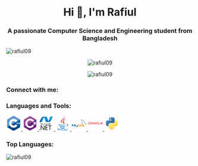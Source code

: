 <!DOCTYPE html>
<html>

<head>
  <title>Rafiul's Profile</title>
</head>

<body>

  <h1 align="center">Hi 👋, I'm Rafiul</h1>
  <h3 align="center">A passionate Computer Science and Engineering student from Bangladesh</h3>

  <p align="left"> <img src="https://komarev.com/ghpvc/?username=rafiul09&label=Profile%20views&color=0e75b6&style=flat"
      alt="rafiul09" /> </p>

  <p align="center">
    <img src="https://github-readme-stats.vercel.app/api?username=rafiul09&show_icons=true&locale=en"
      alt="rafiul09" />
  </p>

  <p align="center">
    <img src="https://github-readme-streak-stats.herokuapp.com/?user=rafiul09&"
      alt="rafiul09" />
  </p>

  <h3 align="left">Connect with me:</h3>
  <!-- Add your social media links or contact information here -->

  <h3 align="left">Languages and Tools:</h3>
  <p align="left">
    <a href="https://www.w3schools.com/cpp/" target="_blank" rel="noreferrer"> <img
        src="https://raw.githubusercontent.com/devicons/devicon/master/icons/cplusplus/cplusplus-original.svg"
        alt="cplusplus" width="40" height="40" /> </a> <a href="https://www.w3schools.com/cs/" target="_blank"
      rel="noreferrer"> <img src="https://raw.githubusercontent.com/devicons/devicon/master/icons/csharp/csharp-original.svg"
        alt="csharp" width="40" height="40" /> </a> <a href="https://dotnet.microsoft.com/" target="_blank"
      rel="noreferrer"> <img src="https://raw.githubusercontent.com/devicons/devicon/master/icons/dot-net/dot-net-original-wordmark.svg"
        alt="dotnet" width="40" height="40" /> </a> <a href="https://www.java.com" target="_blank" rel="noreferrer">
      <img src="https://raw.githubusercontent.com/devicons/devicon/master/icons/java/java-original.svg" alt="java"
        width="40" height="40" /> </a> <a href="https://www.mysql.com/" target="_blank" rel="noreferrer"> <img
        src="https://raw.githubusercontent.com/devicons/devicon/master/icons/mysql/mysql-original-wordmark.svg"
        alt="mysql" width="40" height="40" /> </a> <a href="https://www.oracle.com/" target="_blank"
      rel="noreferrer"> <img src="https://raw.githubusercontent.com/devicons/devicon/master/icons/oracle/oracle-original.svg"
        alt="oracle" width="40" height="40" /> </a> <a href="https://www.python.org" target="_blank"
      rel="noreferrer"> <img src="https://raw.githubusercontent.com/devicons/devicon/master/icons/python/python-original.svg"
        alt="python" width="40" height="40" /> </a>
  </p>

  <h3 align="left">Top Languages:</h3>
  <p>
    <img align="left"
      src="https://github-readme-stats.vercel.app/api/top-langs?username=rafiul09&show_icons=true&locale=en&layout=compact"
      alt="rafiul09" />
  </p>

</body>

</html>
